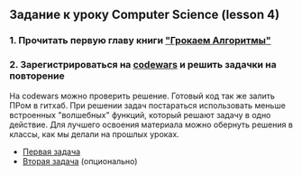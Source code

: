 ## Задание к уроку Computer Science (lesson 4) 

### 1. Прочитать первую главу книги ["Грокаем Алгоритмы"](https://fliphtml5.com/mynym/cgao/%D0%93%D1%80%D0%BE%D0%BA%D0%B0%D0%B5%D0%BC_%D0%B0%D0%BB%D0%B3%D0%BE%D1%80%D0%B8%D1%82%D0%BC%D1%8B_%28_PDFDrive_%29/)

### 2. Зарегистрироваться на [codewars](https://www.codewars.com/) и решить задачки на повторение

На codewars можно проверить решение. Готовый код так же залить ПРом в гитхаб. При решении задач постараться использовать меньше встроенных "волшебных" функций, который решают задачу в одно действие. Для лучшего освоения материала можно обернуть решения в классы, как мы делали на прошлых уроках.

* [Первая задача](https://www.codewars.com/kata/563e320cee5dddcf77000158/train/ruby)
* [Вторая задача](https://www.codewars.com/kata/5a1ebc2480171f29cf0000e5/train/ruby) (опционально)
